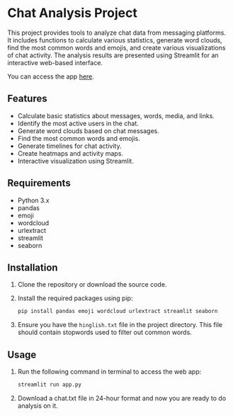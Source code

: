 # Chat Analysis Project

This project provides tools to analyze chat data from messaging platforms. It includes functions to calculate various statistics, generate word clouds, find the most common words and emojis, and create various visualizations of chat activity. The analysis results are presented using Streamlit for an interactive web-based interface.

You can access the app [here](https://whatsapp-chat-analyser-2318.streamlit.app/).

## Features

- Calculate basic statistics about messages, words, media, and links.
- Identify the most active users in the chat.
- Generate word clouds based on chat messages.
- Find the most common words and emojis.
- Generate timelines for chat activity.
- Create heatmaps and activity maps.
- Interactive visualization using Streamlit.

## Requirements

- Python 3.x
- pandas
- emoji
- wordcloud
- urlextract
- streamlit
- seaborn

## Installation

1. Clone the repository or download the source code.
2. Install the required packages using pip:

    ```sh
    pip install pandas emoji wordcloud urlextract streamlit seaborn
    ```

3. Ensure you have the `hinglish.txt` file in the project directory. This file should contain stopwords used to filter out common words.

## Usage

1. Run the following command in terminal to access the web app:

    ```sh
    streamlit run app.py
    ```

2. Download a chat.txt file in 24-hour format and now you are ready to do analysis on it.
